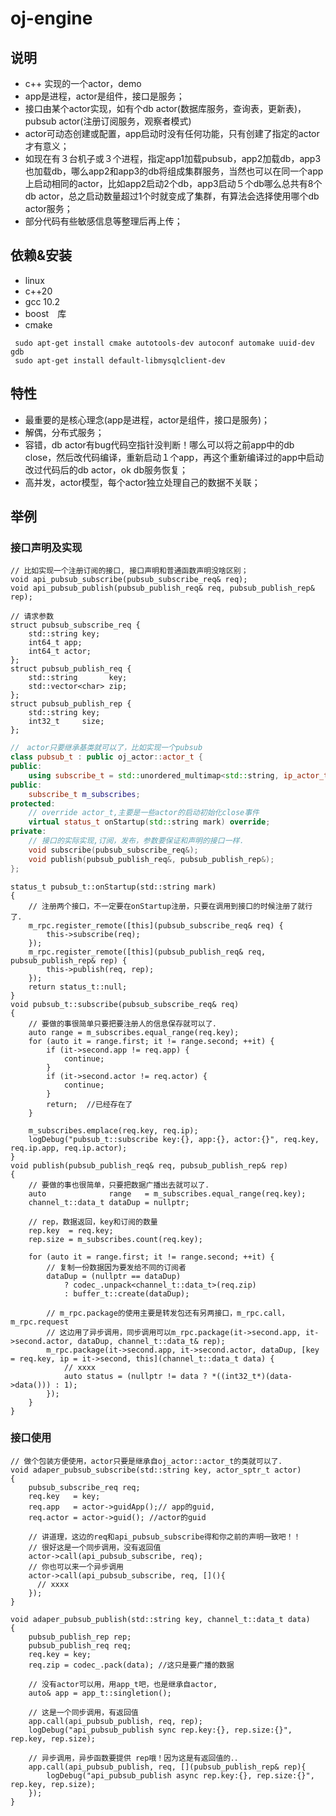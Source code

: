 # oj-engine

## 说明
  - c++ 实现的一个actor，demo
  - app是进程，actor是组件，接口是服务；
  - 接口由某个actor实现，如有个db actor(数据库服务，查询表，更新表)，pubsub actor(注册订阅服务，观察者模式)
  - actor可动态创建或配置，app启动时没有任何功能，只有创建了指定的actor才有意义；
  - 如现在有３台机子或３个进程，指定app1加载pubsub，app2加载db，app3也加载db，哪么app2和app3的db将组成集群服务，当然也可以在同一个app上启动相同的actor，比如app2启动2个db，app3启动５个db哪么总共有8个db actor，总之启动数量超过1个时就变成了集群，有算法会选择使用哪个db actor服务；
  - 部分代码有些敏感信息等整理后再上传；

## 依赖&安装
  - linux
  - c++20
  - gcc 10.2
  - boost　库
  - cmake

```shell
 sudo apt-get install cmake autotools-dev autoconf automake uuid-dev gdb
 sudo apt-get install default-libmysqlclient-dev
```

## 特性
  - 最重要的是核心理念(app是进程，actor是组件，接口是服务)；
  - 解偶，分布式服务；
  - 容错，db actor有bug代码空指针没判断！哪么可以将之前app中的db close，然后改代码编译，重新启动１个app，再这个重新编译过的app中启动改过代码后的db actor，ok db服务恢复；
  - 高并发，actor模型，每个actor独立处理自己的数据不关联；
  
## 举例
### 接口声明及实现
```
// 比如实现一个注册订阅的接口, 接口声明和普通函数声明没啥区别；
void api_pubsub_subscribe(pubsub_subscribe_req& req);
void api_pubsub_publish(pubsub_publish_req& req, pubsub_publish_rep& rep);

// 请求参数
struct pubsub_subscribe_req {
    std::string key;
    int64_t app;
    int64_t actor;
};
struct pubsub_publish_req {
    std::string       key;
    std::vector<char> zip;
};
struct pubsub_publish_rep {
    std::string key;
    int32_t     size;
};
```
```c++
//　actor只要继承基类就可以了，比如实现一个pubsub
class pubsub_t : public oj_actor::actor_t {
public:
    using subscribe_t = std::unordered_multimap<std::string, ip_actor_t>;
public:
    subscribe_t m_subscribes;
protected:
    // override actor_t,主要是一些actor的启动初始化close事件
    virtual status_t onStartup(std::string mark) override;
private:
    // 接口的实际实现,订阅，发布，参数要保证和声明的接口一样．
    void subscribe(pubsub_subscribe_req&);
    void publish(pubsub_publish_req&, pubsub_publish_rep&);
};

```
```
status_t pubsub_t::onStartup(std::string mark)
{
    // 注册两个接口，不一定要在onStartup注册，只要在调用到接口的时候注册了就行了．
    m_rpc.register_remote([this](pubsub_subscribe_req& req) {
        this->subscribe(req);
    });
    m_rpc.register_remote([this](pubsub_publish_req& req, pubsub_publish_rep& rep) {
        this->publish(req, rep);
    });
    return status_t::null;
}
void pubsub_t::subscribe(pubsub_subscribe_req& req)
{
    // 要做的事很简单只要把要注册人的信息保存就可以了．
    auto range = m_subscribes.equal_range(req.key);
    for (auto it = range.first; it != range.second; ++it) {
        if (it->second.app != req.app) {
            continue;
        }
        if (it->second.actor != req.actor) {
            continue;
        }
        return;  //已经存在了
    }

    m_subscribes.emplace(req.key, req.ip);
    logDebug("pubsub_t::subscribe key:{}, app:{}, actor:{}", req.key, req.ip.app, req.ip.actor);
}
void publish(pubsub_publish_req& req, pubsub_publish_rep& rep)
{
    // 要做的事也很简单，只要把数据广播出去就可以了．
    auto              range   = m_subscribes.equal_range(req.key);
    channel_t::data_t dataDup = nullptr;
    
    // rep，数据返回，key和订阅的数量
    rep.key  = req.key;
    rep.size = m_subscribes.count(req.key);

    for (auto it = range.first; it != range.second; ++it) {
        // 复制一份数据因为要发给不同的订阅者
        dataDup = (nullptr == dataDup)
            ? codec_.unpack<channel_t::data_t>(req.zip)
            : buffer_t::create(dataDup);

        // m_rpc.package的使用主要是转发包还有另两接口，m_rpc.call，m_rpc.request
        // 这边用了异步调用，同步调用可以m_rpc.package(it->second.app, it->second.actor, dataDup, channel_t::data_t& rep);
        m_rpc.package(it->second.app, it->second.actor, dataDup, [key = req.key, ip = it->second, this](channel_t::data_t data) {
            // xxxx
            auto status = (nullptr != data ? *((int32_t*)(data->data())) : 1);
        });
    }
}
```
### 接口使用
```
// 做个包装方便使用，actor只要是继承自oj_actor::actor_t的类就可以了．
void adaper_pubsub_subscribe(std::string key, actor_sptr_t actor)
{
    pubsub_subscribe_req req;
    req.key   = key;
    req.app   = actor->guidApp();// app的guid,
    req.actor = actor->guid(); //actor的guid
    
    // 讲道理，这边的req和api_pubsub_subscribe得和你之前的声明一致吧！！
    // 很好这是一个同步调用，没有返回值
    actor->call(api_pubsub_subscribe, req);
    // 你也可以来一个异步调用
    actor->call(api_pubsub_subscribe, req, [](){
      // xxxx
    });
}

void adaper_pubsub_publish(std::string key, channel_t::data_t data)
{
    pubsub_publish_rep rep;
    pubsub_publish_req req;
    req.key = key;
    req.zip = codec_.pack(data); //这只是要广播的数据

    // 没有actor可以用，用app_t吧，也是继承自actor,
    auto& app = app_t::singletion();

    // 这是一个同步调用，有返回值
    app.call(api_pubsub_publish, req, rep);
    logDebug("api_pubsub_publish sync rep.key:{}, rep.size:{}", rep.key, rep.size);

    // 异步调用，异步函数要提供 rep哦！因为这是有返回值的．．
    app.call(api_pubsub_publish, req, [](pubsub_publish_rep& rep){
        logDebug("api_pubsub_publish async rep.key:{}, rep.size:{}", rep.key, rep.size);
    });    
}
```



















